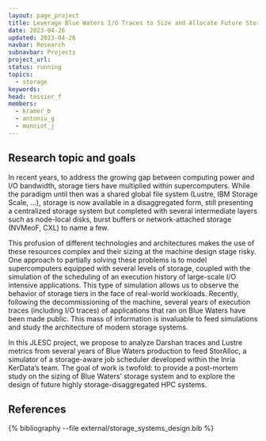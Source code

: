 ```yaml
---
layout: page_project
title: Leverage Blue Waters I/O Traces to Size and Allocate Future Storage Systems
date: 2023-04-26
updated: 2023-04-26
navbar: Research
subnavbar: Projects
project_url:
status: running
topics: 
  - storage
keywords:
head: tessier_f
members: 
  - kramer_b
  - antoniu_g
  - monniot_j
---
```


## Research topic and goals
In recent years, to address the growing gap between computing power and I/O bandwidth, storage tiers have multiplied within supercomputers. While the paradigm until then was a shared global file system (Lustre, IBM Storage Scale, ...), storage is now available in a disaggregated form, still presenting a centralized storage system but completed with several intermediate layers such as node-local disks, burst buffers or network-attached storage (NVMeoF, CXL) to name a few.

This profusion of different technologies and architectures makes the use of these resources complex and their sizing at the machine design stage risky. One approach to partially solving these problems is to model supercomputers equipped with several levels of storage, coupled with the simulation of the scheduling of an execution history of large-scale I/O intensive applications. This type of simulation allows us to observe the behavior of storage tiers in the face of real-world workloads. Recently, following the decommissioning of the machine, several years of execution traces (including I/O traces) of applications that ran on Blue Waters have been made public. This mass of information is invaluable to feed simulations and study the architecture of modern storage systems.

In this JLESC project, we propose to analyze Darshan traces and Lustre metrics from several years of Blue Waters production to feed StorAlloc, a simulator of a storage-aware job scheduler developed within the Inria KerData’s team. The goal of work is twofold: to provide a post-mortem study on the sizing of Blue Waters’ storage system and to explore the design of future highly storage-disaggregated HPC systems.

## References
{% bibliography --file external/storage_systems_design.bib %}
